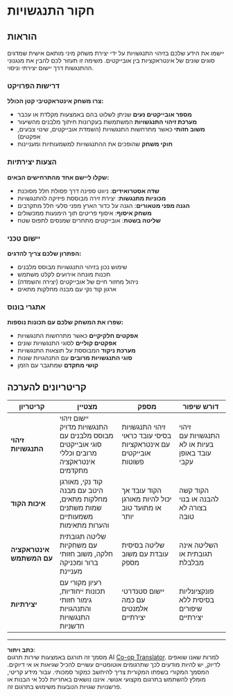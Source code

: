 <!--
CO_OP_TRANSLATOR_METADATA:
{
  "original_hash": "124efddbb65166cddb38075ad6dae324",
  "translation_date": "2025-10-23T01:38:30+00:00",
  "source_file": "6-space-game/4-collision-detection/assignment.md",
  "language_code": "he"
}
-->
# חקור התנגשויות

## הוראות

יישמו את הידע שלכם בזיהוי התנגשויות על ידי יצירת משחק מיני מותאם אישית שמדגים סוגים שונים של אינטראקציות בין אובייקטים. משימה זו תעזור לכם להבין את מנגנוני ההתנגשות דרך יישום יצירתי וניסוי.

### דרישות הפרויקט

**צרו משחק אינטראקטיבי קטן הכולל:**
- **מספר אובייקטים נעים** שניתן לשלוט בהם באמצעות מקלדת או עכבר
- **מערכת זיהוי התנגשויות** המשתמשת בעקרונות חיתוך מלבנים מהשיעור
- **משוב חזותי** כאשר מתרחשות התנגשויות (השמדת אובייקטים, שינוי צבעים, אפקטים)
- **חוקי משחק** שהופכים את ההתנגשויות למשמעותיות ומעניינות

### הצעות יצירתיות

**שקלו ליישם אחד מהתרחישים הבאים:**
- **שדה אסטרואידים**: ניווט ספינה דרך פסולת חלל מסוכנת
- **מכוניות מתנגשות**: יצירת זירה מבוססת פיזיקה להתנגשויות
- **הגנה מפני מטאורים**: הגנה על כדור הארץ מפני סלעי חלל מתקרבים
- **משחק איסוף**: איסוף פריטים תוך הימנעות ממכשולים
- **שליטה בשטח**: אובייקטים מתחרים שמנסים לתפוס שטח

### יישום טכני

**הפתרון שלכם צריך להדגים:**
- שימוש נכון בזיהוי התנגשויות מבוסס מלבנים
- תכנות מונחה אירועים לקלט משתמש
- ניהול מחזור חיים של אובייקטים (יצירה והשמדה)
- ארגון קוד נקי עם מבנה מחלקות מתאים

### אתגרי בונוס

**שפרו את המשחק שלכם עם תכונות נוספות:**
- **אפקטים חלקיקיים** כאשר מתרחשות התנגשויות
- **אפקטים קוליים** לסוגי התנגשויות שונים
- **מערכת ניקוד** המבוססת על תוצאות התנגשויות
- **סוגי התנגשויות מרובים** עם התנהגויות שונות
- **קושי מתקדם** שמתגבר עם הזמן

## קריטריונים להערכה

| קריטריון | מצטיין | מספק | דורש שיפור |
|----------|---------|-------|------------|
| **זיהוי התנגשויות** | יישום זיהוי התנגשויות מדויק מבוסס מלבנים עם סוגי אובייקטים מרובים וכללי אינטראקציה מתקדמים | זיהוי התנגשויות בסיסי עובד כראוי עם אינטראקציות אובייקטים פשוטות | זיהוי התנגשויות עם בעיות או לא עובד באופן עקבי |
| **איכות הקוד** | קוד נקי, מאורגן היטב עם מבנה מחלקות מתאים, שמות משתנים משמעותיים והערות מתאימות | הקוד עובד אך יכול להיות מאורגן או מתועד טוב יותר | הקוד קשה להבנה או בנוי בצורה לא טובה |
| **אינטראקציה עם המשתמש** | שליטה תגובתית עם משחקיות חלקה, משוב חזותי ברור ומכניקה מעניינת | שליטה בסיסית עובדת עם משוב מספק | השליטה אינה תגובתית או מבלבלת |
| **יצירתיות** | רעיון מקורי עם תכונות ייחודיות, גימור חזותי והתנהגויות התנגשויות חדשניות | יישום סטנדרטי עם כמה אלמנטים יצירתיים | פונקציונליות בסיסית ללא שיפורים יצירתיים |

---

**כתב ויתור**:  
מסמך זה תורגם באמצעות שירות תרגום AI [Co-op Translator](https://github.com/Azure/co-op-translator). למרות שאנו שואפים לדיוק, יש להיות מודעים לכך שתרגומים אוטומטיים עשויים להכיל שגיאות או אי דיוקים. המסמך המקורי בשפתו המקורית צריך להיחשב כמקור סמכותי. עבור מידע קריטי, מומלץ להשתמש בתרגום מקצועי אנושי. איננו נושאים באחריות לכל אי הבנות או פרשנויות שגויות הנובעות משימוש בתרגום זה.